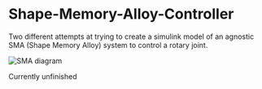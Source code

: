 # Shape-Memory-Alloy-Controller

Two different attempts at trying to create a simulink model of an agnostic SMA (Shape Memory Alloy) system to control a rotary joint. 

![SMA diagram](https://github.com/Jconnor20/Shape-Memory-Alloy-Controller/assets/15919023/feafd043-4663-4350-8799-aa9587f0b91b)

Currently unfinished
